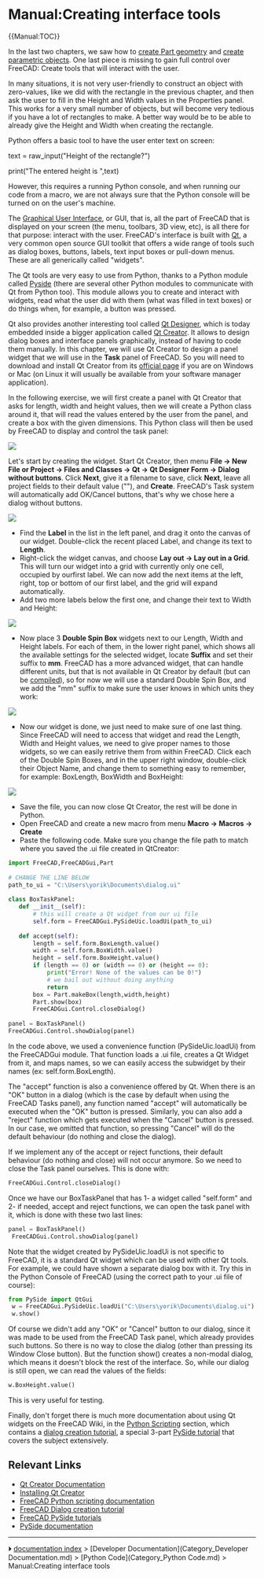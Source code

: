 # Manual:Creating interface tools
{{Manual:TOC}}

In the last two chapters, we saw how to [create Part geometry](Manual_Creating_and_manipulating_geometry.md) and [create parametric objects](Manual_Creating_parametric_objects.md). One last piece is missing to gain full control over FreeCAD: Create tools that will interact with the user.

In many situations, it is not very user-friendly to construct an object with zero-values, like we did with the rectangle in the previous chapter, and then ask the user to fill in the Height and Width values in the Properties panel. This works for a very small number of objects, but will become very tedious if you have a lot of rectangles to make. A better way would be to be able to already give the Height and Width when creating the rectangle.

Python offers a basic tool to have the user enter text on screen:

text = raw_input(\"Height of the rectangle?\")

print("The entered height is ",text)

However, this requires a running Python console, and when running our code from a macro, we are not always sure that the Python console will be turned on on the user\'s machine.

The [Graphical User Interface](https://en.wikipedia.org/wiki/Graphical_user_interface), or GUI, that is, all the part of FreeCAD that is displayed on your screen (the menu, toolbars, 3D view, etc), is all there for that purpose: interact with the user. FreeCAD\'s interface is built with [Qt](https://en.wikipedia.org/wiki/Qt_(software)), a very common open source GUI toolkit that offers a wide range of tools such as dialog boxes, buttons, labels, text input boxes or pull-down menus. These are all generically called \"widgets\".

The Qt tools are very easy to use from Python, thanks to a Python module called [Pyside](https://en.wikipedia.org/wiki/PySide) (there are several other Python modules to communicate with Qt from Python too). This module allows you to create and interact with widgets, read what the user did with them (what was filled in text boxes) or do things when, for example, a button was pressed.

Qt also provides another interesting tool called [Qt Designer](http://doc.qt.io/qt-4.8/designer-manual.html), which is today embedded inside a bigger application called [Qt Creator](https://en.wikipedia.org/wiki/Qt_Creator). It allows to design dialog boxes and interface panels graphically, instead of having to code them manually. In this chapter, we will use Qt Creator to design a panel widget that we will use in the **Task** panel of FreeCAD. So you will need to download and install Qt Creator from its [official page](https://www.qt.io/ide/) if you are on Windows or Mac (on Linux it will usually be available from your software manager application).

In the following exercise, we will first create a panel with Qt Creator that asks for length, width and height values, then we will create a Python class around it, that will read the values entered by the user from the panel, and create a box with the given dimensions. This Python class will then be used by FreeCAD to display and control the task panel:

![](images/Exercise_python_07.jpg )

Let\'s start by creating the widget. Start Qt Creator, then menu **File → New File or Project → Files and Classes → Qt → Qt Designer Form → Dialog without buttons**. Click **Next**, give it a filename to save, click **Next**, leave all project fields to their default value (\"\"), and **Create**. FreeCAD\'s Task system will automatically add OK/Cancel buttons, that\'s why we chose here a dialog without buttons.

![](images/Exercise_python_06.jpg )

-   Find the **Label** in the list in the left panel, and drag it onto the canvas of our widget. Double-click the recent placed Label, and change its text to **Length**.
-   Right-click the widget canvas, and choose **Lay out → Lay out in a Grid**. This will turn our widget into a grid with currently only one cell, occupied by ourfirst label. We can now add the next items at the left, right, top or bottom of our first label, and the grid will expand automatically.
-   Add two more labels below the first one, and change their text to Width and Height:

![](images/Exercise_python_08.jpg )

-   Now place 3 **Double Spin Box** widgets next to our Length, Width and Height labels. For each of them, in the lower right panel, which shows all the available settings for the selected widget, locate **Suffix** and set their suffix to **mm**. FreeCAD has a more advanced widget, that can handle different units, but that is not available in Qt Creator by default (but can be [compiled](Compile_on_Linux#Qt_designer_plugin.md)), so for now we will use a standard Double Spin Box, and we add the \"mm\" suffix to make sure the user knows in which units they work:

![](images/Exercise_python_09.jpg )

-   Now our widget is done, we just need to make sure of one last thing. Since FreeCAD will need to access that widget and read the Length, Width and Height values, we need to give proper names to those widgets, so we can easily retrive them from within FreeCAD. Click each of the Double Spin Boxes, and in the upper right window, double-click their Object Name, and change them to something easy to remember, for example: BoxLength, BoxWidth and BoxHeight:

![](images/Exercise_python_10.jpg )

-   Save the file, you can now close Qt Creator, the rest will be done in Python.
-   Open FreeCAD and create a new macro from menu **Macro → Macros → Create**
-   Paste the following code. Make sure you change the file path to match where you saved the .ui file created in QtCreator:

 
```python
import FreeCAD,FreeCADGui,Part
 
# CHANGE THE LINE BELOW
path_to_ui = "C:\Users\yorik\Documents\dialog.ui"
 
class BoxTaskPanel:
   def __init__(self):
       # this will create a Qt widget from our ui file
       self.form = FreeCADGui.PySideUic.loadUi(path_to_ui)
 
   def accept(self):
       length = self.form.BoxLength.value()
       width = self.form.BoxWidth.value()
       height = self.form.BoxHeight.value()
       if (length == 0) or (width == 0) or (height == 0):
           print("Error! None of the values can be 0!")
           # we bail out without doing anything
           return
       box = Part.makeBox(length,width,height)
       Part.show(box)
       FreeCADGui.Control.closeDialog()
        
panel = BoxTaskPanel()
FreeCADGui.Control.showDialog(panel)
```

In the code above, we used a convenience function (PySideUic.loadUi) from the FreeCADGui module. That function loads a .ui file, creates a Qt Widget from it, and maps names, so we can easily access the subwidget by their names (ex: self.form.BoxLength).

The \"accept\" function is also a convenience offered by Qt. When there is an \"OK\" button in a dialog (which is the case by default when using the FreeCAD Tasks panel), any function named \"accept\" will automatically be executed when the \"OK\" button is pressed. Similarly, you can also add a \"reject\" function which gets executed when the \"Cancel\" button is pressed. In our case, we omitted that function, so pressing \"Cancel\" will do the default behaviour (do nothing and close the dialog).

If we implement any of the accept or reject functions, their default behaviour (do nothing and close) will not occur anymore. So we need to close the Task panel ourselves. This is done with:

 
```python
FreeCADGui.Control.closeDialog() 
```

Once we have our BoxTaskPanel that has 1- a widget called \"self.form\" and 2- if needed, accept and reject functions, we can open the task panel with it, which is done with these two last lines:

 
```python
panel = BoxTaskPanel()
 FreeCADGui.Control.showDialog(panel)
```

Note that the widget created by PySideUic.loadUi is not specific to FreeCAD, it is a standard Qt widget which can be used with other Qt tools. For example, we could have shown a separate dialog box with it. Try this in the Python Console of FreeCAD (using the correct path to your .ui file of course):

 
```python
from PySide import QtGui
 w = FreeCADGui.PySideUic.loadUi("C:\Users\yorik\Documents\dialog.ui")
 w.show()
```

Of course we didn\'t add any \"OK\" or \"Cancel\" button to our dialog, since it was made to be used from the FreeCAD Task panel, which already provides such buttons. So there is no way to close the dialog (other than pressing its Window Close button). But the function show() creates a non-modal dialog, which means it doesn\'t block the rest of the interface. So, while our dialog is still open, we can read the values of the fields:

 
```python
w.BoxHeight.value() 
```

This is very useful for testing.

Finally, don\'t forget there is much more documentation about using Qt widgets on the FreeCAD Wiki, in the [Python Scripting](Power_users_hub.md) section, which contains a [dialog creation tutorial](Dialog_creation.md), a special 3-part [PySide tutorial](PySide.md) that covers the subject extensively.

## Relevant Links 

-   [Qt Creator Documentation](https://en.wikipedia.org/wiki/Qt_Creator)
-   [Installing Qt Creator](https://www.qt.io/ide/)
-   [FreeCAD Python scripting documentation](Power_users_hub.md)
-   [FreeCAD Dialog creation tutorial](Dialog_creation.md)
-   [FreeCAD PySide tutorials](PySide.md)
-   [PySide documentation](http://srinikom.github.io/pyside-docs/index.html)



---
⏵ [documentation index](../README.md) > [Developer Documentation](Category_Developer Documentation.md) > [Python Code](Category_Python Code.md) > Manual:Creating interface tools
